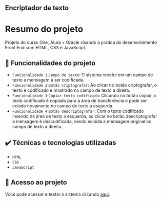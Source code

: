 ## Encriptador de texto

# Resumo do projeto
Projeto do curso One, Alura + Oracle visando a pratica do desenvolvimento Front End com HTML, CSS e JavaScript.

## 🔨 Funcionalidades do projeto

- `Funcionalidade 1` `Campo de texto`: O sistema recebe em um campo de texto a mensagem a ser codificada.
- `Funcionalidade 2` `Botão criptografar`: Ao clicar no botão criptografar, o texto é codificado e mostrado no campo de texto a direita.
- `Funcionalidade 3` `Copiar texto codificado`: Clicando no botão copiar, o texto codificado é copiado para a área de transferência e pode ser colado novamente no campo de texto a esquerda.
- `Funcionalidade 4` `Botão descriptografar`: Com o texto codificado inserido na área de texto a esquerda, ao clicar no botão descriptografar a mensagem é descodificada, sendo exibida a mensagem original no campo de texto a direita.

## ✔️ Técnicas e tecnologias utilizadas

- ``HTML``
- ``CSS``
- ``JavaScript``

## 📁 Acesso ao projeto
Você pode acessar e testar o sistema clicando [aqui](https://omanoelvicente.github.io/encriptador-de-texto/).